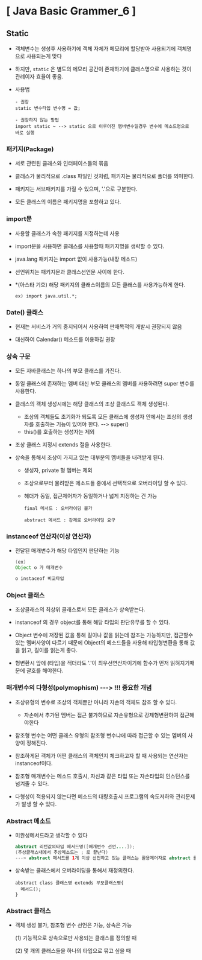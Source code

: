 

# [ Java Basic Grammer_6 ]

## Static

- 객체변수는 생성후 사용하기에 객체 자체가 메모리에 할당받아 사용되기에 객체명으로 사용되는게 맞다

- 하지만, `static` 은 별도의 메모리 공간이 존재하기에 클래스명으로 사용하는 것이 관례이자 효율이 좋음.

- 사용법

  ```
  - 권장
  static 변수타입 변수명 = 값;
  
  - 권장하지 않는 방법
  import static ~ --> static 으로 이루어진 멤버변수일경우 변수에 메소드명으로 바로 실행
  ```

### 패키지(Package)

- 서로 관련된 클래스와 인터페이스들의 묶음

- 클래스가 물리적으로 .class 파일인 것처럼, 패키지는 물리적으로 폴더를 의미한다.

- 패키지는 서브패키지를 가질 수 있으며, '.'으로 구분한다.

- 모든 클래스의 이름은 패키지명을 포함하고 있다.

### import문

- 사용할 클래스가 속한 패키지를 지정하는데 사용

- import문을 사용하면 클래스를 사용할때 패키지명을 생략할 수 있다.

- java.lang 패키지는 import 없이 사용가능(내장 메소드)

- 선언위치는 패키지문과 클래스선언문 사이에 한다.

- *(아스타 기호) 해당 패키지의 클래스이름의 모든 클래스를 사용가능하게 한다.

  ```
  ex) import java.util.*;
  ```

### Date() 클래스

- 현재는 서비스가 거의 중지되어서 사용하여 판매목적의 개발시 권장되지 않음

- 대신하여 Calendar() 메소드를 이용하길 권장

### 상속 구문

- 모든 자바클래스는 하나의 부모 클래스를 가진다.

- 동일 클래스에 존재하는 멤버 대신 부모 클래스의 멤버를 사용하려면 super 변수를 사용한다.

- 클래스의 객체 생성시에는 해당 클래스의 조상 클래스도 객체 생성된다.
  - 조상의 객체들도 초기화가 되도록 모든 클래스에 생성자 안에서는 조상의 생성자를 호출하는 기능이 있어야 한다. --> super()
  - this()를 호출하는 생성자는 제외

- 조상 클래스 지정시 extends 절을 사용한다.

- 상속을 통해서 조상이 가지고 있는 대부분의 멤버들을 내려받게 된다.

  - 생성자, private 형 멤버는 제외

  - 조상으로부터 물려받은 메소드들 중에서 선택적으로 오버라이딩 할 수 있다.

  - 헤더가 동일, 접근제어자가 동일하거나 넓게 지정하는 건 가능

    ```
    final 메서드 : 오버라이딩 불가
    
    abstract 메서드 : 강제로 오버라이딩 요구
    ```

### instanceof 연산자(이상 연산자)

- 전달된 매개변수가 해당 타입인지 판단하는 기능

  ```java
  (ex)
  Object o 가 매개변수
  
  o instaceof 비교타입
  ```

### Object 클래스

- 조상클래스의 최상위 클래스로서 모든 클래스가 상속받는다.

- instanceof 의 경우 object를 통해 해당 타입의 판단유무를 할 수 있다.

- Object 변수에 저장된 값을 통해 길이나 값을 읽는데 참조는 가능하지만, 접근할수 있는 멤버사양이 다르기 때문에 Object의 메소드들을 사용해 타입형변환을 통해 값을 읽고, 길이를 읽는게 좋다.

- 형변환시 앞에 (타입)을 적더라도 '.'이 최우선연산자이기에 함수가 먼저 읽혀지기때문에 괄호를 해야한다.

### 매개변수의 다형성(polymophism) ---> !!! 중요한 개념

- 조상유형의 변수로 조상의 객체뿐만 아니라 자손의 객체도 참조 할 수 있다.
  - 자손에서 추가된 멤버는 접근 불가하므로 자손유형으로 강제형변환하여 접근해야한다

- 참조형 변수는 어떤 클래스 유형의 참조형 변수냐에 따라 접근할 수 있는 멤버의 사양이 정해진다.

- 참조하게된 객체가 어떤 클래스의 객체인지 체크하고자 할 때 사용되는 연산자는 instanceof이다.

- 참조형 매개변수는 메소드 호출시, 자신과 같은 타입 또는 자손타입의 인스턴스를 넘겨줄 수 있다.

- 다형성이 적용되지 않는다면 메소드의 대량호출시 프로그램의 속도저하와 관리문제가 발생 할 수 있다.

### Abstract 메소드

- 미완성메서드라고 생각할 수 있다

  ```java
  abstract 리턴값의타입 메서드명([매개변수 선언....]);
  (추상클래스내에서 추상메소드는 ; 로 끝난다)
  ---> abstract 메서드를 1개 이상 선언하고 있는 클래스는 활용제어자로 abstract 를 설정해야 한다.
  ```

- 상속받는 클래스에서 오버라이딩을 통해서 재정의한다.

  ```
  abstract class 클래스명 extends 부모클래스명{
  	메서드();
  }
  ```

### Abstract 클래스

- 객체 생성 불가, 참조형 변수 선언은 가능, 상속은 가능

  (1) 기능적으로 상속으로만 사용되는 클래스를 정의할 때

  (2) 몇 개의 클래스들을 하나의 타입으로 묶고 싶을 때